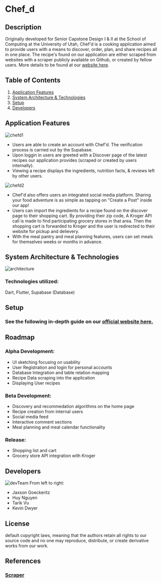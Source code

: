 # Chef_d

## Description
Originally developed for Senior Capstone Design I & II at the School of Computing at the University of Utah,  Chef'd is a cooking application aimed to provide users with a means to discover, order, plan, and share recipes all in one place. The recipe's found on our application are either scraped from websites with a scraper publicly available on Github, or created by fellow users.
More details to be found at our [website here](https://chefd.framer.ai/).

## Table of Contents
1. [Application Features](#features)
2. [System Architecture & Technologies](#arch_tech)
3. [Setup](#setup)
4. [Developers](#devs)

## <a name="features"></a>Application Features
![chefd1](https://media.discordapp.net/attachments/1194092179673579540/1194095150654300301/ChefdPreview1.PNG)
- Users are able to create an account with Chef'd.  The verification process is carried out by the Supabase.
- Upon loggin in users are greeted with a Discover page of the latest recipes our application provides (scraped or created by users internally).
- Viewing a recipe displays the ingredients, nutrition facts, & reviews left by other users.
  
![chefd2](https://media.discordapp.net/attachments/1194092179673579540/1194095150968881282/ChefdPreview2.PNG)
- Chef'd also offers users an integrated social media platform.  Sharing your food adventure is as simple as tapping on "Create a Post" inside our app!
- Users can import the ingredients for a recipe found on the discover page to their shopping cart.  By providing their zip code, A Kroger API call is made to find participating grocery stores in that area.  Then the shopping cart is forwarded to Kroger and the user is redirected to their website for pickup and delievery.
- With the meal pantry and meal planning features, users can set meals for themselves weeks or months in advance.
  
## <a name="arch_tech"></a>System Architecture & Technologies
![architecture](https://media.discordapp.net/attachments/1194092179673579540/1194099418639642756/Arch.png)

### Technologies utilized:
Dart, Flutter, Supabase (Database)

## <a name="setup"></a>Setup
### See the following in-depth guide on our [official website here.](https://chefd.framer.ai/DownloadAndUsage)

## <a name="roadmap"></a>Roadmap
### Alpha Development:
- UI sketching focusing on usability
- User Registration and login for personal accounts
- Database Integration and table relation mapping
- Recipe Data scraping into the application
- Displaying User recipes


### Beta Development:
- Discovery and recommedation algorithms on the home page
- Recipe creation from internal users
- Social media feed
- Interactive comment sections
- Meal planning and meal calendar functionality

### Release:
- Shopping list and cart
- Grocery store API integration with Kroger

## <a name="devs"></a>Developers
![devTeam](https://media.discordapp.net/attachments/1194092179673579540/1194112956804366396/team.jpg)
From left to right:
- Jaxson Goeckeritz
- Huy Nguyen
- Tarik Vu
- Kevin Dwyer

## License
default copyright laws, meaning that the authors retain all rights to our source code and no one may reproduce, distribute, or create derivative works from our work.

## References
### [Scraper](https://github.com/hhursev/recipe-scrapers)
